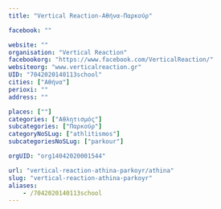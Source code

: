 ```yaml
---
title: "Vertical Reaction-Αθήνα-Παρκούρ"

facebook: ""

website: ""
organisation: "Vertical Reaction"
facebookorg: "https://www.facebook.com/VerticalReaction/"
websiteorg: "www.verticalreaction.gr"
UID: "7042020140113school"
cities: ["Αθήνα"]
perioxi: ""
address: ""

places: [""]
categories: ["Αθλητισμός"]
subcategories: ["Παρκούρ"]
categoryNoSLug: ["athlitismos"]
subcategoriesNoSLug: ["parkour"]

orgUID: "org14042020001544"

url: "vertical-reaction-athina-parkoyr/athina"
slug: "vertical-reaction-athina-parkoyr"
aliases:
    - /7042020140113school
---
```





